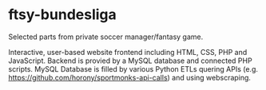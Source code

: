 # ftsy-bundesliga
Selected parts from private soccer manager/fantasy game.

Interactive, user-based website frontend including HTML, CSS, PHP and JavaScript.
Backend is provied by a MySQL database and connected PHP scripts.
MySQL Database is filled by various Python ETLs quering APIs (e.g. https://github.com/horony/sportmonks-api-calls) and using webscraping.
